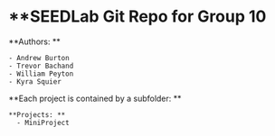 # **SEEDLab Git Repo for Group 10

**Authors: **

    - Andrew Burton
    - Trevor Bachand
    - William Peyton
    - Kyra Squier

**Each project is contained by a subfolder: **

    **Projects: **
      - MiniProject
